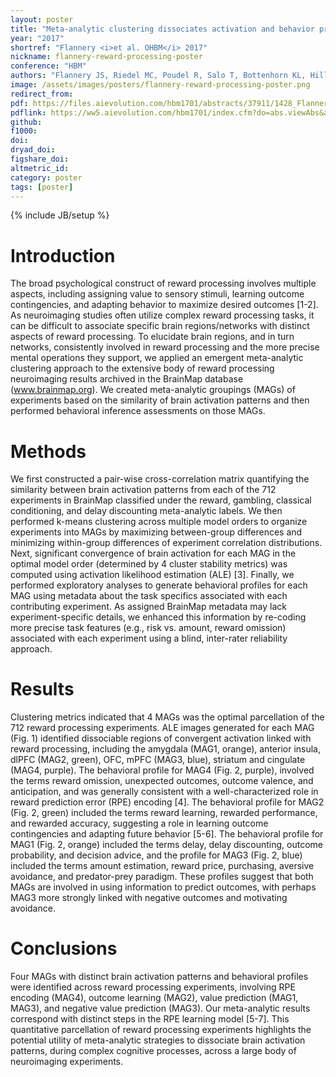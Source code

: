 ```yaml
---
layout: poster
title: "Meta-analytic clustering dissociates activation and behavior profiles across reward processing data"
year: "2017"
shortref: "Flannery <i>et al. OHBM</i> 2017"
nickname: flannery-reward-processing-poster
conference: "HBM"
authors: "Flannery JS, Riedel MC, Poudel R, Salo T, Bottenhorn KL, Hill LD, Laird AR, Sutherland MT"
image: /assets/images/posters/flannery-reward-processing-poster.png
redirect_from:
pdf: https://files.aievolution.com/hbm1701/abstracts/37911/1428_Flannery.pdf
pdflink: https://ww5.aievolution.com/hbm1701/index.cfm?do=abs.viewAbs&abs=2885
github:
f1000:
doi:
dryad_doi:
figshare_doi:
altmetric_id:
category: poster
tags: [poster]
---
```

{% include JB/setup %}

# Introduction

The broad psychological construct of reward processing involves multiple aspects, including assigning value to sensory stimuli, learning outcome contingencies, and adapting behavior to maximize desired outcomes [1-2]. As neuroimaging studies often utilize complex reward processing tasks, it can be difficult to associate specific brain regions/networks with distinct aspects of reward processing. To elucidate brain regions, and in turn networks, consistently involved in reward processing and the more precise mental operations they support, we applied an emergent meta-analytic clustering approach to the extensive body of reward processing neuroimaging results archived in the BrainMap database (www.brainmap.org). We created meta-analytic groupings (MAGs) of experiments based on the similarity of brain activation patterns and then performed behavioral inference assessments on those MAGs.

# Methods

We first constructed a pair-wise cross-correlation matrix quantifying the similarity between brain activation patterns from each of the 712 experiments in BrainMap classified under the reward, gambling, classical conditioning, and delay discounting meta-analytic labels. We then performed k-means clustering across multiple model orders to organize experiments into MAGs by maximizing between-group differences and minimizing within-group differences of experiment correlation distributions. Next, significant convergence of brain activation for each MAG in the optimal model order (determined by 4 cluster stability metrics) was computed using activation likelihood estimation (ALE) [3]. Finally, we performed exploratory analyses to generate behavioral profiles for each MAG using metadata about the task specifics associated with each contributing experiment. As assigned BrainMap metadata may lack experiment-specific details, we enhanced this information by re-coding more precise task features (e.g., risk vs. amount, reward omission) associated with each experiment using a blind, inter-rater reliability approach.

# Results

Clustering metrics indicated that 4 MAGs was the optimal parcellation of the 712 reward processing experiments. ALE images generated for each MAG (Fig. 1) identified dissociable regions of convergent activation linked with reward processing, including the amygdala (MAG1, orange), anterior insula, dlPFC (MAG2, green), OFC, mPFC (MAG3, blue), striatum and cingulate (MAG4, purple). The behavioral profile for MAG4 (Fig. 2, purple), involved the terms reward omission, unexpected outcomes, outcome valence, and anticipation, and was generally consistent with a well-characterized role in reward prediction error (RPE) encoding [4]. The behavioral profile for MAG2 (Fig. 2, green) included the terms reward learning, rewarded performance, and rewarded accuracy, suggesting a role in learning outcome contingencies and adapting future behavior [5-6]. The behavioral profile for MAG1 (Fig. 2, orange) included the terms delay, delay discounting, outcome probability, and decision advice, and the profile for MAG3 (Fig. 2, blue) included the terms amount estimation, reward price, purchasing, aversive avoidance, and predator-prey paradigm. These profiles suggest that both MAGs are involved in using information to predict outcomes, with perhaps MAG3 more strongly linked with negative outcomes and motivating avoidance.

# Conclusions

Four MAGs with distinct brain activation patterns and behavioral profiles were identified across reward processing experiments, involving RPE encoding (MAG4), outcome learning (MAG2), value prediction (MAG1, MAG3), and negative value prediction (MAG3). Our meta-analytic results correspond with distinct steps in the RPE learning model [5-7]. This quantitative parcellation of reward processing experiments highlights the potential utility of meta-analytic strategies to dissociate brain activation patterns, during complex cognitive processes, across a large body of neuroimaging experiments.
